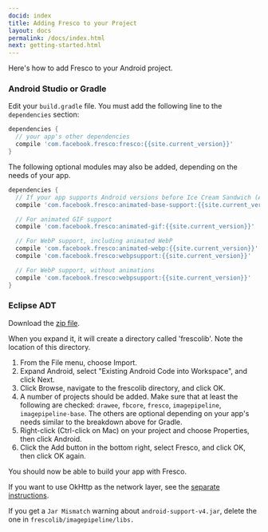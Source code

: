 ```yaml
---
docid: index
title: Adding Fresco to your Project
layout: docs
permalink: /docs/index.html
next: getting-started.html
---
```


Here's how to add Fresco to your Android project.

### Android Studio or Gradle

Edit your `build.gradle` file. You must add the following line to the `dependencies` section:

```groovy
dependencies {
  // your app's other dependencies
  compile 'com.facebook.fresco:fresco:{{site.current_version}}'
}
```

The following optional modules may also be added, depending on the needs of your app.

```groovy
dependencies {
  // If your app supports Android versions before Ice Cream Sandwich (API level 14)
  compile 'com.facebook.fresco:animated-base-support:{{site.current_version}}'

  // For animated GIF support
  compile 'com.facebook.fresco:animated-gif:{{site.current_version}}'

  // For WebP support, including animated WebP
  compile 'com.facebook.fresco:animated-webp:{{site.current_version}}'
  compile 'com.facebook.fresco:webpsupport:{{site.current_version}}'

  // For WebP support, without animations
  compile 'com.facebook.fresco:webpsupport:{{site.current_version}}'
}
```

### Eclipse ADT

Download the [zip file](https://github.com/facebook/fresco/releases/download/v{{site.current_version}}/frescolib-v{{site.current_version}}.zip).

When you expand it, it will create a directory called 'frescolib'. Note the location of this directory.

1. From the File menu, choose Import.
2. Expand Android, select "Existing Android Code into Workspace", and click Next.
3. Click Browse, navigate to the frescolib directory, and click OK.
4. A number of projects should be added. Make sure that at least the following are checked: `drawee`, `fbcore`, `fresco`, `imagepipeline`, `imagepipeline-base`. The others are optional depending on your app's needs similar to the breakdown above for Gradle.
5. Right-click (Ctrl-click on Mac) on your project and choose Properties, then click Android.
6. Click the Add button in the bottom right, select Fresco, and click OK, then click OK again.

You should now be able to build your app with Fresco.

If you want to use OkHttp as the network layer, see the [separate instructions](using-other-network-layers.html#_).

If you get a `Jar Mismatch` warning about `android-support-v4.jar`, delete the one in `frescolib/imagepipeline/libs.`
